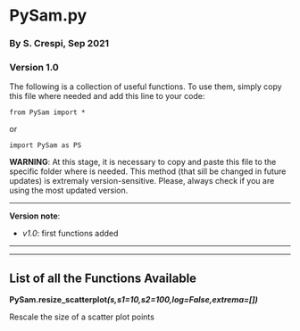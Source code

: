 
# PySam.py
### By S. Crespi, Sep 2021
### Version 1.0

The following is a collection of useful functions.
To use them, simply copy this file where needed and add this line to your code:

```
from PySam import *
```

or 

```
import PySam as PS
```

**WARNING**: 
At this stage, it is necessary to copy and paste this file to the specific folder where is needed. This method (that sill be changed in future updates) is extremaly version-sensitive. Please, always check if you are using the most updated version.

------

**Version note**:
 - *v1.0*: first functions added

------
------

## List of all the Functions Available

**PySam.resize_scatterplot<i>(s,s1=10,s2=100,log=False,extrema=[])</i>**

 Rescale the size of a scatter plot points
